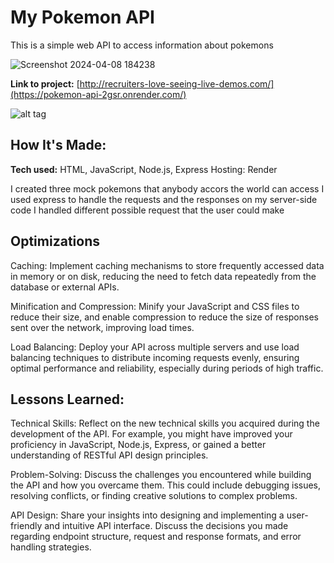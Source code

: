 # My Pokemon API
This is a simple web API to access information about pokemons

![Screenshot 2024-04-08 184238](https://github.com/DembaIsCodingg/Pokemon-API/assets/121407070/c650b5f6-eb3c-4695-92cd-efde28d1e8e4)


**Link to project:** [http://recruiters-love-seeing-live-demos.com/](https://pokemon-api-2gsr.onrender.com/)

![alt tag](http://placecorgi.com/1200/650)

## How It's Made:

**Tech used:** HTML, JavaScript, Node.js, Express
Hosting: Render

I created three mock pokemons that anybody accors the world can access
I used express to handle the requests and the responses on my server-side code
I handled different possible request that the user could make
## Optimizations
Caching: Implement caching mechanisms to store frequently accessed data in memory or on disk, reducing the need to fetch data repeatedly from the database or external APIs.

Minification and Compression: Minify your JavaScript and CSS files to reduce their size, and enable compression to reduce the size of responses sent over the network, improving load times.

Load Balancing: Deploy your API across multiple servers and use load balancing techniques to distribute incoming requests evenly, ensuring optimal performance and reliability, especially during periods of high traffic.
## Lessons Learned:

Technical Skills: Reflect on the new technical skills you acquired during the development of the API. For example, you might have improved your proficiency in JavaScript, Node.js, Express, or gained a better understanding of RESTful API design principles.

Problem-Solving: Discuss the challenges you encountered while building the API and how you overcame them. This could include debugging issues, resolving conflicts, or finding creative solutions to complex problems.

API Design: Share your insights into designing and implementing a user-friendly and intuitive API interface. Discuss the decisions you made regarding endpoint structure, request and response formats, and error handling strategies.



